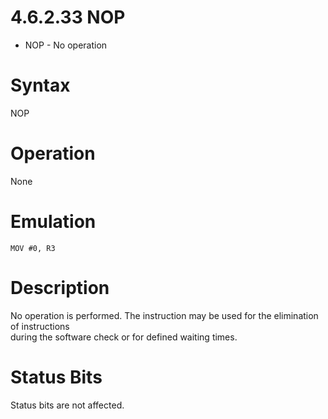 # 4.6.2.33 NOP

* NOP - No operation

# Syntax

NOP

# Operation

None

# Emulation

`MOV #0, R3`

# Description

No operation is performed. The instruction may be used for the elimination of instructions<br>during the software check or for defined waiting times.

# Status Bits

Status bits are not affected.
